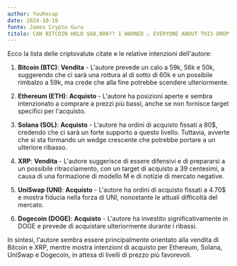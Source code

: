 ```yaml
---
author: YouRecap
date: 2024-10-10
fonte: James Crypto Guru
titolo: CAN BITCOIN HOLD $60,000?? I WARNED ⚠️ EVERYONE ABOUT THIS DROP!
---
```


Ecco la lista delle criptovalute citate e le relative intenzioni dell'autore:

1. **Bitcoin (BTC)**: **Vendita** - L'autore prevede un calo a 59k, 56k e 50k, suggerendo che ci sarà una rottura al di sotto di 60k e un possibile rimbalzo a 59k, ma crede che alla fine potrebbe scendere ulteriormente.

2. **Ethereum (ETH)**: **Acquisto** - L'autore ha posizioni aperte e sembra intenzionato a comprare a prezzi più bassi, anche se non fornisce target specifici per l'acquisto.

3. **Solana (SOL)**: **Acquisto** - L'autore ha ordini di acquisto fissati a 80$, credendo che ci sarà un forte supporto a questo livello. Tuttavia, avverte che si sta formando un wedge crescente che potrebbe portare a un ulteriore ribasso.

4. **XRP**: **Vendita** - L'autore suggerisce di essere difensivi e di prepararsi a un possibile ritracciamento, con un target di acquisto a 39 centesimi, a causa di una formazione di modello M e di notizie di mercato negative.

5. **UniSwap (UNI)**: **Acquisto** - L'autore ha ordini di acquisto fissati a 4.70$ e mostra fiducia nella forza di UNI, nonostante le attuali difficoltà del mercato.

6. **Dogecoin (DOGE)**: **Acquisto** - L'autore ha investito significativamente in DOGE e prevede di acquistare ulteriormente durante i ribassi.

In sintesi, l'autore sembra essere principalmente orientato alla vendita di Bitcoin e XRP, mentre mostra intenzioni di acquisto per Ethereum, Solana, UniSwap e Dogecoin, in attesa di livelli di prezzo più favorevoli.
